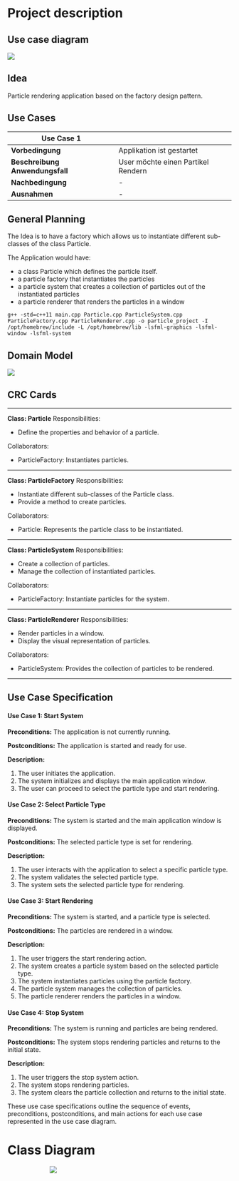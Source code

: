 # Project description

## Use case diagram

![](use_case_diagram.png)

## Idea

Particle rendering application based on the factory design pattern.

## Use Cases

| **Use Case 1**                  |                             |
|---------------------------------|-----------------------------|
| **Vorbedingung**                | Applikation ist gestartet   |
| **Beschreibung Anwendungsfall** | User möchte einen Partikel Rendern |
| **Nachbedingung**               | -                           |
| **Ausnahmen**                   | -                           |

## General Planning

The Idea is to have a factory which allows us to instantiate different sub-classes of the class Particle. 

The Application would have:
- a class Particle which defines the particle itself.
- a particle factory that instantiates the particles
- a particle system that creates a collection of particles out of the instantiated particles
- a particle renderer that renders the particles in a window

```
g++ -std=c++11 main.cpp Particle.cpp ParticleSystem.cpp ParticleFactory.cpp ParticleRenderer.cpp -o particle_project -I /opt/homebrew/include -L /opt/homebrew/lib -lsfml-graphics -lsfml-window -lsfml-system
```

## Domain Model

![](domain_model.png)

## CRC Cards

___________________

**Class: Particle** Responsibilities:

- Define the properties and behavior of a particle.

Collaborators:

- ParticleFactory: Instantiates particles.

________________

**Class: ParticleFactory** Responsibilities:

- Instantiate different sub-classes of the Particle class.
- Provide a method to create particles.

Collaborators:

- Particle: Represents the particle class to be instantiated.

_________________

**Class: ParticleSystem** Responsibilities:

- Create a collection of particles.
- Manage the collection of instantiated particles.

Collaborators:

- ParticleFactory: Instantiate particles for the system.

________________

**Class: ParticleRenderer** Responsibilities:

- Render particles in a window.
- Display the visual representation of particles.

Collaborators:

- ParticleSystem: Provides the collection of particles to be rendered.

_____________

## Use Case Specification

#### **Use Case 1: Start System**

**Preconditions:** The application is not currently running.

**Postconditions:** The application is started and ready for use.

**Description:**

1. The user initiates the application.
2. The system initializes and displays the main application window.
3. The user can proceed to select the particle type and start rendering.

#### **Use Case 2: Select Particle Type**

**Preconditions:** The system is started and the main application window is displayed.

**Postconditions:** The selected particle type is set for rendering.

**Description:**

1. The user interacts with the application to select a specific particle type.
2. The system validates the selected particle type.
3. The system sets the selected particle type for rendering.

#### **Use Case 3: Start Rendering**

**Preconditions:** The system is started, and a particle type is selected.

**Postconditions:** The particles are rendered in a window.

**Description:**

1. The user triggers the start rendering action.
2. The system creates a particle system based on the selected particle type.
3. The system instantiates particles using the particle factory.
4. The particle system manages the collection of particles.
5. The particle renderer renders the particles in a window.

#### **Use Case 4: Stop System**

**Preconditions:** The system is running and particles are being rendered.

**Postconditions:** The system stops rendering particles and returns to the initial state.

**Description:**

1. The user triggers the stop system action.
2. The system stops rendering particles.
3. The system clears the particle collection and returns to the initial state.

These use case specifications outline the sequence of events, preconditions, postconditions, and main actions for each use case represented in the use case diagram.

# Class Diagram
                       
![](class_diagram_uml.png)


